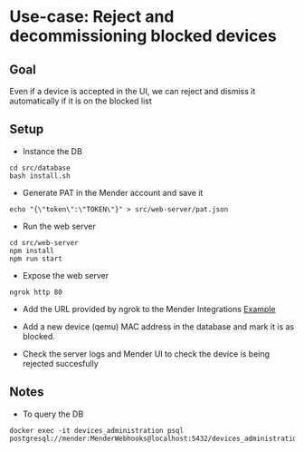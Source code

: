 # Use-case: Reject and decommissioning blocked devices

## Goal
Even if a device is accepted in the UI, we can reject and dismiss it automatically if it is on the blocked list

## Setup
- Instance the DB
```
cd src/database
bash install.sh
```

- Generate PAT in the Mender account and save it
```
echo "{\"token\":\"TOKEN\"}" > src/web-server/pat.json
```

- Run the web server
```
cd src/web-server
npm install
npm run start
```

- Expose the web server
```
ngrok http 80
```

- Add the URL provided by ngrok to the Mender Integrations
    [Example](https://docs.mender.io/server-integration/webhooks)

- Add a new device (qemu) MAC address in the database and mark it is as blocked.

- Check the server logs and Mender UI to check the device is being rejected succesfully

## Notes
- To query the DB
```
docker exec -it devices_administration psql postgresql://mender:MenderWebhooks@localhost:5432/devices_administration
```